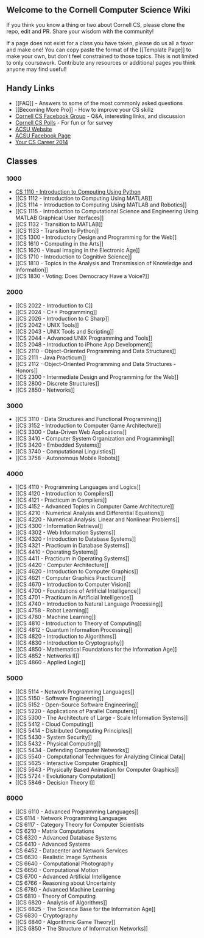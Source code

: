 
## Welcome to the Cornell Computer Science Wiki

If you think you know a thing or two about Cornell CS, please clone the repo, edit and PR. Share your wisdom with the community!

If a page does not exist for a class you have taken, please do us all a favor and make one! You can copy paste the format of the [[Template Page]] to make your own, but don't feel constrained to those topics. This is not limited to only coursework. Contribute any resources or additional pages you think anyone may find useful!

## Handy Links
 - [[FAQ]] - Answers to some of the most commonly asked questions
 - [[Becoming More Pro]] - How to improve your CS skillz
 - [Cornell CS Facebook Group](https://www.facebook.com/groups/CornellCS/) - Q&A, interesting links, and discussion
 - [Cornell CS Polls](#) - For fun or for survey
 - [ACSU Website](http://www.acsu.cornell.edu)
 - [ACSU Facebook Page](https://www.facebook.com/CornellACSU) <!-- this is still a thing? lol -->
 - [Your CS Career 2014](https://github.com/bcuccioli/superstar-talk/raw/master/pres.pdf)

## Classes

### 1000
 - [CS 1110 - Introduction to Computing Using Python](https://github.com/mrkev/Official-CS-Wiki/blob/master/classes/CS1110.md)
 - [[CS 1112 - Introduction to Computing Using MATLAB]]
 - [[CS 1114 - Introduction to Computing Using MATLAB and Robotics]]
 - [[CS 1115 - Introduction to Computational Science and Engineering Using MATLAB Graphical User Iterfaces]]
 - [[CS 1132 - Transition to MATLAB]]
 - [[CS 1133 - Transition to Python]]
 - [[CS 1300 - Introductory Design and Programming for the Web]]
 - [[CS 1610 - Computing in the Arts]]
 - [[CS 1620 - Visual Imaging in the Electronic Age]]
 - [[CS 1710 - Introduction to Cognitive Science]]
 - [[CS 1810 - Topics in the Analysis and Transmission of Knowledge and Information]]
 - [[CS 1830 - Voting: Does Democracy Have a Voice?]]

### 2000
 - [[CS 2022 - Introduction to C]]
 - [[CS 2024 - C++ Programming]]
 - [[CS 2026 - Introduction to C Sharp]]
 - [[CS 2042 - UNIX Tools]]
 - [[CS 2043 - UNIX Tools and Scripting]]
 - [[CS 2044 - Advanced UNIX Programming and Tools]]
 - [[CS 2048 - Introduction to iPhone App Development]]
 - [[CS 2110 - Object-Oriented Programming and Data Structures]]
 - [[CS 2111 - Java Practicum]]
 - [[CS 2112 - Object-Oriented Programming and Data Structures - Honors]]
 - [[CS 2300 - Intermediate Design and Programming for the Web]]
 - [[CS 2800 - Discrete Structures]]
 - [[CS 2850 - Networks]]

### 3000
 - [[CS 3110 - Data Structures and Functional Programming]]
 - [[CS 3152 - Introduction to Computer Game Architecture]]
 - [[CS 3300 - Data-Driven Web Applications]]
 - [[CS 3410 - Computer System Organization and Programming]]
 - [[CS 3420 - Embedded Systems]]
 - [[CS 3740 - Computational Linguistics]]
 - [[CS 3758 - Autonomous Mobile Robots]] 

### 4000
 - [[CS 4110 - Programming Languages and Logics]]
 - [[CS 4120 - Introduction to Compilers]]
 - [[CS 4121 - Practicum in Compilers]]
 - [[CS 4152 - Advanced Topics in Computer Game Architecture]]
 - [[CS 4210 - Numerical Analysis and Differential Equations]]
 - [[CS 4220 - Numerical Analysis: Linear and Nonlinear Problems]]
 - [[CS 4300 - Information Retrieval]]
 - [[CS 4302 - Web Information Systems]]
 - [[CS 4320 - Introduction to Database Systems]]
 - [[CS 4321 - Practicum in Database Systems]]
 - [[CS 4410 - Operating Systems]]
 - [[CS 4411 - Practicum in Operating Systems]]
 - [[CS 4420 - Computer Architecture]]
 - [[CS 4620 - Introduction to Computer Graphics]]
 - [[CS 4621 - Computer Graphics Practicum]]
 - [[CS 4670 - Introduction to Computer Vision]]
 - [[CS 4700 - Foundations of Artificial Intelligence]]
 - [[CS 4701 - Practicum in Artificial Intelligence]]
 - [[CS 4740 - Introduction to Natural Language Processing]]
 - [[CS 4758 - Robot Learning]]
 - [[CS 4780 - Machine Learning]]
 - [[CS 4810 - Introduction to Theory of Computing]]
 - [[CS 4812 - Quantum Information Processing]]
 - [[CS 4820 - Introduction to Algorithms]]
 - [[CS 4830 - Introduction to Cryptography]]
 - [[CS 4850 - Mathematical Foundations for the Information Age]]
 - [[CS 4852 - Networks II]]
 - [[CS 4860 - Applied Logic]]

### 5000
 - [[CS 5114 - Network Programming Languages]]
 - [[CS 5150 - Software Engineering]]
 - [[CS 5152 - Open-Source Software Engineering]]
 - [[CS 5220 - Applications of Parallel Computers]]
 - [[CS 5300 - The Architecture of Large - Scale Information Systems]]
 - [[CS 5412 - Cloud Computing]]
 - [[CS 5414 - Distributed Computing Principles]]
 - [[CS 5430 - System Security]]
 - [[CS 5432 - Physical Computing]]
 - [[CS 5434 - Defending Computer Networks]]
 - [[CS 5540 - Computational Techniques for Analyzing Clinical Data]]
 - [[CS 5625 - Interactive Computer Graphics]]
 - [[CS 5643 - Physically Based Animation for Computer Graphics]]
 - [[CS 5724 - Evolutionary Computation]]
 - [[CS 5846 - Decision Theory I]]

### 6000
 - [[CS 6110 - Advanced Programming Languages]]
 - CS 6114 - Network Programming Languages
 - CS 6117 - Category Theory for Computer Scientists
 - CS 6210 - Matrix Computations
 - CS 6320 - Advanced Database Systems
 - CS 6410 - Advanced Systems
 - CS 6452 - Datacenter and Network Services
 - CS 6630 - Realistic Image Synthesis
 - CS 6640 - Computational Photography
 - CS 6650 - Computational Motion
 - CS 6700 - Advanced Artificial Intelligence
 - CS 6766 - Reasoning about Uncertainty
 - CS 6780 - Advanced Machine Learning
 - CS 6810 - Theory of Computing
 - [[CS 6820 - Analysis of Algorithms]]
 - [[CS 6825 - The Science Base for the Information Age]]
 - CS 6830 - Cryptography
 - [[CS 6840 - Algorithmic Game Theory]]
 - [[CS 6850 - The Structure of Information Networks]]


